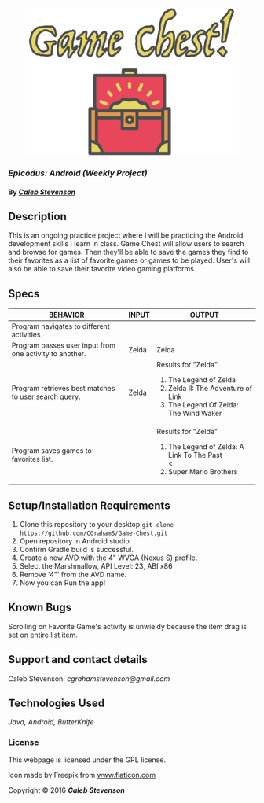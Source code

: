 
<p align="center">
  <img src=treasureicon.png height=300px/>
</p>


### _Epicodus: Android (Weekly Project)_

#### By _[**Caleb Stevenson**](https://github.com/CGrahamS)_

## Description

This is an ongoing practice project where I will be practicing the Android development skills I learn in class.
Game Chest will allow users to search and browse for games. Then they'll be able to save the games they find to their favorites as a list of favorite games or games to be played. User's will also be able to save their favorite video gaming platforms.

## Specs

| BEHAVIOR                                                | INPUT    | OUTPUT   |
|---------------------------------------------------------|----------|----------|
| Program navigates to different activities               |          |          |
| Program passes user input from one activity to another. | Zelda    | Zelda
| Program retrieves best matches to user search query.    | Zelda    | Results for "Zelda" <ol><li>The Legend of Zelda</li><li>Zelda II: The Adventure of Link</li><li>The Legend Of Zelda: The Wind Waker</li></ol>|
| Program saves games to favorites list.                  |          | Results for "Zelda" <ol><li>The Legend of Zelda: A Link To The Past</li><<li>Super Mario Brothers</li></ol>|

## Setup/Installation Requirements

1. Clone this repository to your desktop `git clone https://github.com/CGrahamS/Game-Chest.git`
2. Open repository in Android studio.
3. Confirm Gradle build is successful.
4. Create a new AVD with the 4" WVGA (Nexus S) profile.
5. Select the Marshmallow, API Level: 23, ABI x86
6. Remove '4"' from the AVD name.
7. Now you can Run the app!

## Known Bugs

Scrolling on Favorite Game's activity is unwieldy because the item drag is set on entire list item.

## Support and contact details

Caleb Stevenson: _cgrahamstevenson@gmail.com_

## Technologies Used

_Java,
Android,
ButterKnife_

### License

This webpage is licensed under the GPL license.

Icon made by Freepik from www.flaticon.com

Copyright &copy; 2016 **_Caleb Stevenson_**
